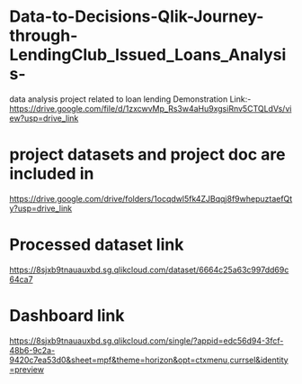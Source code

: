 # Data-to-Decisions-Qlik-Journey-through-LendingClub_Issued_Loans_Analysis-
data analysis project related to loan lending
Demonstration Link:- https://drive.google.com/file/d/1zxcwvMp_Rs3w4aHu9xgsiRnv5CTQLdVs/view?usp=drive_link


# project datasets and project doc are included in 
https://drive.google.com/drive/folders/1ocqdwl5fk4ZJBqqj8f9whepuztaefQty?usp=drive_link

# Processed dataset link 
https://8sjxb9tnauauxbd.sg.qlikcloud.com/dataset/6664c25a63c997dd69c64ca7

# Dashboard link
https://8sjxb9tnauauxbd.sg.qlikcloud.com/single/?appid=edc56d94-3fcf-48b6-9c2a-9420c7ea53d0&sheet=mpf&theme=horizon&opt=ctxmenu,currsel&identity=preview

